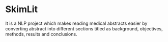 # SkimLit
It is a NLP project which makes reading medical abstracts easier by converting abstract into different sections titled as background, objectives, methods, results and conclusions.
